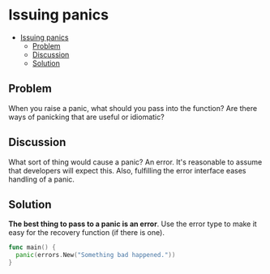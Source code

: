 # Issuing panics

- [Issuing panics](#issuing-panics)
  - [Problem](#problem)
  - [Discussion](#discussion)
  - [Solution](#solution)

## Problem

When you raise a panic, what should you pass into the function? Are there ways of panicking that are useful or idiomatic?

## Discussion

What sort of thing would cause a panic? An error. It's reasonable to assume that developers will expect this. Also, fulfilling the error interface eases handling of a panic.

## Solution

**The best thing to pass to a panic is an error**. Use the error type to make it easy for the recovery function (if there is one).

```go
func main() {
  panic(errors.New("Something bad happened."))
}
```
